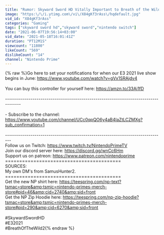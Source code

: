 ```yaml
---
title: "Rumor: Skyward Sword HD Vitally Important to Breath of the Wild 2"
image: "https:\/\/i.ytimg.com\/vi\/X84gKf3rAss\/hqdefault.jpg"
vid_id: "X84gKf3rAss"
categories: "Gaming"
tags: ["skyward sword hd","skyward sword","nintendo switch"]
date: "2021-06-07T19:56:14+03:00"
vid_date: "2021-05-18T16:01:41Z"
duration: "PT12M1S"
viewcount: "11800"
likeCount: "569"
dislikeCount: "14"
channel: "Nintendo Prime"
---
```

{% raw %}Go here to set your notifications for when our E3 2021 live show begins in June: <a rel="nofollow" target="blank" href="https://www.youtube.com/watch?v=gVx1SRAjdv4">https://www.youtube.com/watch?v=gVx1SRAjdv4</a><br /><br />You can buy this controller for yourself here: <a rel="nofollow" target="blank" href="https://amzn.to/33Ai1fD">https://amzn.to/33Ai1fD</a><br /><br />--------------------------------------------------------------------------------------<br /><br />- Subscribe to the channel: <a rel="nofollow" target="blank" href="https://www.youtube.com/channel/UCc0qpQO6y4aB4IaZtLCZMXg?sub_confirmation=1">https://www.youtube.com/channel/UCc0qpQO6y4aB4IaZtLCZMXg?sub_confirmation=1</a><br /><br />---------------------------------------------------------------------------------<br />Follow us on Twitch: <a rel="nofollow" target="blank" href="https://www.twitch.tv/NintendoPrimeTV">https://www.twitch.tv/NintendoPrimeTV</a><br />Join our discord server here: <a rel="nofollow" target="blank" href="https://discord.gg/wnCc6Hm">https://discord.gg/wnCc6Hm</a><br />Support us on patreon: <a rel="nofollow" target="blank" href="https://www.patreon.com/nintendoprime">https://www.patreon.com/nintendoprime</a><br />=========================================<br />SOURCES:<br />My own DM's from SamusHunter2.<br />=========================================<br />Get the new NP shirt here: <a rel="nofollow" target="blank" href="https://teespring.com/np-text?tsmac=store&amp;tsmic=nintendo-primes-merch-store#pid=46&amp;cid=2740&amp;sid=front">https://teespring.com/np-text?tsmac=store&amp;tsmic=nintendo-primes-merch-store#pid=46&amp;cid=2740&amp;sid=front</a><br />Get the NP Zip Hoodie here: <a rel="nofollow" target="blank" href="https://teespring.com/np-zip-hoodie?tsmac=store&amp;tsmic=nintendo-primes-merch-store#pid=290&amp;cid=6270&amp;sid=front">https://teespring.com/np-zip-hoodie?tsmac=store&amp;tsmic=nintendo-primes-merch-store#pid=290&amp;cid=6270&amp;sid=front</a><br /><br />#SkywardSwordHD<br />#E32021<br />#BreathOfTheWild2{% endraw %}
